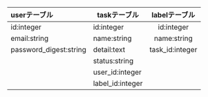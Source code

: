 |userテーブル|taskテーブル|labelテーブル|
|:--| --|:--:|
|id:integer|id:integer|id:integer|
|email:string|name:string|name:string|
|password_digest:string|detail:text|task_id:integer|
||status:string||
||user_id:integer||
||label_id:integer||
